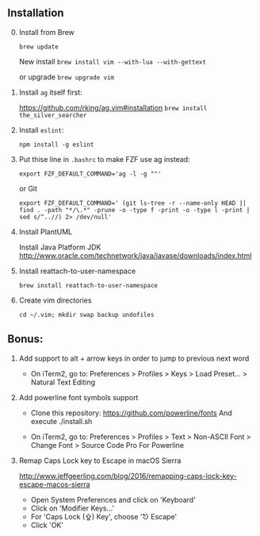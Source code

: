 ## Installation

0. Install from Brew

    `brew update`

    New install
    `brew install vim --with-lua --with-gettext`

    or upgrade
    `brew upgrade vim`

1. Install `ag` itself first:

   https://github.com/rking/ag.vim#installation
   `brew install the_silver_searcher`

2. Install `eslint`:

   `npm install -g eslint`

3. Put thise line in `.bashrc` to make FZF use ag instead:

   `export FZF_DEFAULT_COMMAND='ag -l -g ""'`

   or Git

    `
    export FZF_DEFAULT_COMMAND='
    (git ls-tree -r --name-only HEAD ||
    find . -path "*/\.*" -prune -o -type f -print -o -type l -print |
        sed s/^..//) 2> /dev/null'
    `

4. Install PlantUML

    Install Java Platform JDK
    http://www.oracle.com/technetwork/java/javase/downloads/index.html

5. Install reattach-to-user-namespace

    `brew install reattach-to-user-namespace`

6. Create vim directories

    `cd ~/.vim; mkdir swap backup undofiles`

## Bonus:

1. Add support to alt + arrow keys in order to jump to previous next word

    - On iTerm2, go to:
    Preferences > Profiles > Keys > Load Preset... > Natural Text Editing

2. Add powerline font symbols support

    - Clone this repository: https://github.com/powerline/fonts
    And execute ./install.sh

    - On iTerm2, go to:
    Preferences > Profiles > Text > Non-ASCII Font > Change Font > Source Code Pro For Powerline

3. Remap Caps Lock key to Escape in macOS Sierra

    http://www.jeffgeerling.com/blog/2016/remapping-caps-lock-key-escape-macos-sierra

    - Open System Preferences and click on 'Keyboard'
    - Click on 'Modifier Keys...'
    - For 'Caps Lock (⇪) Key', choose '⎋ Escape'
    - Click 'OK'

